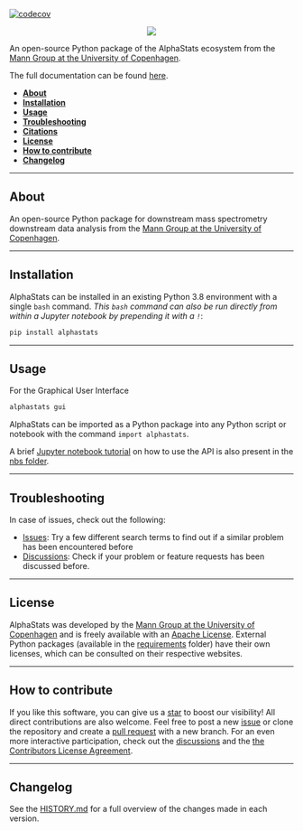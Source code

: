 [![codecov](https://codecov.io/gh/MannLabs/alphastats/branch/main/graph/badge.svg?token=HY4A0KKLRI)](https://codecov.io/gh/MannLabs/alphastats)

<p align="center">
  <img src="https://user-images.githubusercontent.com/70535771/193259270-27af8f13-bfea-4e8e-9563-0af2046e1860.png" />
</p>


An open-source Python package of the AlphaStats ecosystem from the [Mann Group at the University of Copenhagen](https://www.biochem.mpg.de/mann).

The full documentation can be found [here](https://mannlabs.github.io/alphastats/).

* [**About**](#about)
* [**Installation**](#installation)
* [**Usage**](#usage)
* [**Troubleshooting**](#troubleshooting)
* [**Citations**](#citations)
* [**License**](#license)
* [**How to contribute**](#how-to-contribute)
* [**Changelog**](#changelog)

---
## About
An open-source Python package for downstream mass spectrometry downstream data analysis from the [Mann Group at the University of Copenhagen](https://www.cpr.ku.dk/research/proteomics/mann/).

---

## Installation

AlphaStats can be installed in an existing Python 3.8 environment with a single `bash` command. *This `bash` command can also be run directly from within a Jupyter notebook by prepending it with a `!`*:

```bash
pip install alphastats
```
---
## Usage

For the Graphical User Interface
 
```bash
alphastats gui
```

AlphaStats can be imported as a Python package into any Python script or notebook with the command `import alphastats`.

A brief [Jupyter notebook tutorial](nbs/workflow_mq.ipynb) on how to use the API is also present in the [nbs folder](nbs).

---
## Troubleshooting

In case of issues, check out the following:

* [Issues](https://github.com/MannLabs/alphastats/issues): Try a few different search terms to find out if a similar problem has been encountered before
* [Discussions](https://github.com/MannLabs/alphastats/discussions): Check if your problem or feature requests has been discussed before.

---
## License

AlphaStats was developed by the [Mann Group at the University of Copenhagen](https://www.cpr.ku.dk/research/proteomics/mann/) and is freely available with an [Apache License](LICENSE.txt). External Python packages (available in the [requirements](requirements) folder) have their own licenses, which can be consulted on their respective websites.

---
## How to contribute

If you like this software, you can give us a [star](https://github.com/MannLabs/alphastats/stargazers) to boost our visibility! All direct contributions are also welcome. Feel free to post a new [issue](https://github.com/MannLabs/alphastats/issues) or clone the repository and create a [pull request](https://github.com/MannLabs/alphastats/pulls) with a new branch. For an even more interactive participation, check out the [discussions](https://github.com/MannLabs/alphastats/discussions) and the [the Contributors License Agreement](misc/CLA.md).

---
## Changelog

See the [HISTORY.md](HISTORY.md) for a full overview of the changes made in each version.
